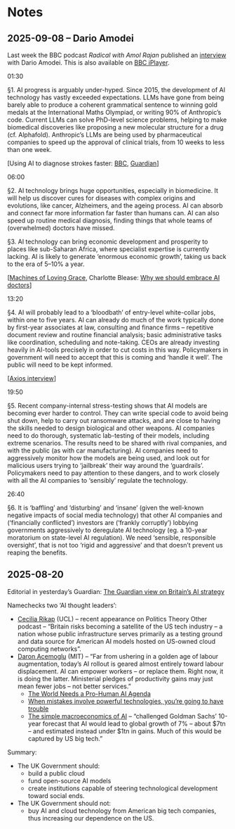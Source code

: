 # Notes

## 2025-09-08 – Dario Amodei

Last week the BBC podcast *Radical with Amol Rajan* published an [interview](https://www.bbc.co.uk/sounds/play/m002ht32) with Dario Amodei. This is also available on [BBC iPlayer](https://www.bbc.co.uk/iplayer/episodes/m002f1d0/radical-with-amol-rajan).

01:30

§1. AI progress is arguably under-hyped. Since 2015, the development of AI technology has vastly exceeded expectations. LLMs have gone from being barely able to produce a coherent grammatical sentence to winning gold medals at the International Maths Olympiad, or writing 90% of Anthropic’s code. Current LLMs can solve PhD-level science problems, helping to make biomedical discoveries like proposing a new molecular structure for a drug (cf. Alphafold). Anthropic’s LLMs are being used by pharmaceutical companies to speed up the approval of clinical trials, from 10 weeks to less than one week.

\[Using AI to diagnose strokes faster: [BBC](https://www.bbc.co.uk/news/articles/cm21d32p9k8o), [Guardian](https://www.theguardian.com/society/2025/sep/01/stroke-centres-in-england-given-ai-tool-that-will-help-50-of-patients-recover)\]

06:00

§2. AI technology brings huge opportunities, especially in biomedicine. It will help us discover cures for diseases with complex origins and evolutions, like cancer, Alzheimers, and the ageing process. AI can absorb and connect far more information far faster than humans can. AI can also speed up routine medical diagnosis, finding things that whole teams of (overwhelmed) doctors have missed.

§3. AI technology can bring economic development and prosperity to places like sub-Saharan Africa, where specialist expertise is currently lacking. AI is likely to generate ‘enormous economic growth’, taking us back to the era of 5–10% a year. 

\[[Machines of Loving Grace](https://www.darioamodei.com/essay/machines-of-loving-grace), Charlotte Blease: [Why we should embrace AI doctors](https://www.theguardian.com/books/2025/aug/31/the-big-idea-why-we-should-embrace-ai-doctors)\]
 
13:20

§4. AI will probably lead to a ‘bloodbath’ of entry-level white-collar jobs, within one to five years. AI can already do much of the work typically done by first-year associates at law, consulting and finance firms – repetitive document review and routine financial analysis; basic administrative tasks like coordination, scheduling and note-taking. CEOs are already investing heavily in AI-tools precisely in order to cut costs in this way. Policymakers in government will need to accept that this is coming and ‘handle it well’. The public will need to be kept informed. 

\[[Axios interview](https://www.axios.com/2025/05/28/ai-jobs-white-collar-unemployment-anthropic)\]

19:50

§5. Recent company-internal stress-testing shows that AI models are becoming ever harder to control. They can write special code to avoid being shut down, help to carry out ransomware attacks, and are close to having the skills needed to design biological and other weapons. AI companies need to do thorough, systematic lab-testing of their models, including extreme scenarios. The results need to be shared with rival companies, and with the public (as with car manufacturing). AI companies need to aggressively monitor how the models are being used, and look out for malicious users trying to ‘jailbreak’ their way around the ‘guardrails’. Policymakers need to pay attention to these dangers, and to work closely with all the AI companies to ‘sensibly’ regulate the technology.

26:40

§6. It is ‘baffling’ and ‘disturbing’ and ‘insane’ (given the well-known negative impacts of social media technology) that other AI companies and (‘financially conflicted’) investors are (‘frankly corruptly’) lobbying governments aggressively to deregulate AI technology (eg. a 10-year moratorium on state-level AI regulation). We need ‘sensible, responsible oversight’, that is not too ‘rigid and aggressive’ and that doesn’t prevent us reaping the benefits.

## 2025-08-20

Editorial in yesterday’s Guardian: [The Guardian view on Britain’s AI strategy](https://www.theguardian.com/commentisfree/2025/aug/18/the-guardian-view-on-britains-ai-strategy-the-risk-is-that-it-is-dependency-dressed-up-in-digital-hype)

Namechecks two ‘AI thought leaders’:
- [Cecilia Rikap](https://profiles.ucl.ac.uk/94616-cecilia-rikap) (UCL) – recent appearance on Politics Theory Other podcast – “Britain risks becoming a satellite of the US tech industry – a nation whose public infrastructure serves primarily as a testing ground and data source for American AI models hosted on US-owned cloud computing networks”.
- [Daron Acemoglu](https://economics.mit.edu/people/faculty/daron-acemoglu) (MIT) – “Far from ushering in a golden age of labour augmentation, today’s AI rollout is geared almost entirely toward labour displacement. AI can empower workers – or replace them. Right now, it is doing the latter. Ministerial pledges of productivity gains may just mean fewer jobs – not better services.”
  - [The World Needs a Pro-Human AI Agenda](https://www.project-syndicate.org/onpoint/ai-and-agi-designed-to-replace-workers-worst-of-all-possible-worlds-by-daron-acemoglu-2024-11)
  - [When mistakes involve powerful technologies, you’re going to have trouble](https://www.ft.com/content/67e49261-d046-424e-adf7-7cef5cb00292)
  - [The simple macroeconomics of AI](https://economics.mit.edu/sites/default/files/2024-05/The%20Simple%20Macroeconomics%20of%20AI.pdf) – “challenged Goldman Sachs’ 10-year forecast that AI would lead to global growth of 7% – about $7tn – and estimated instead under $1tn in gains. Much of this would be captured by US big tech.”

Summary: 
- The UK Government should:
  - build a public cloud
  - fund open-source AI models
  - create institutions capable of steering technological development toward social ends.
- The UK Government should not:
  - buy AI and cloud technology from American big tech companies, thus increasing our dependence on the US.


